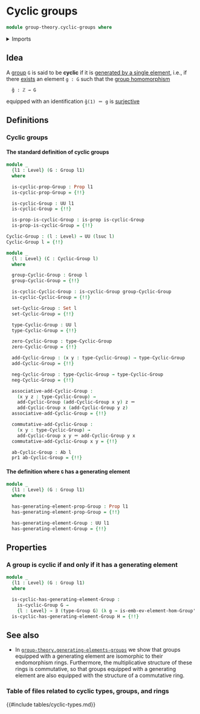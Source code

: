 # Cyclic groups

```agda
module group-theory.cyclic-groups where
```

<details><summary>Imports</summary>

```agda
open import foundation.dependent-pair-types
open import foundation.existential-quantification
open import foundation.identity-types
open import foundation.inhabited-subtypes
open import foundation.propositional-truncations
open import foundation.propositions
open import foundation.sets
open import foundation.subtypes
open import foundation.universe-levels

open import group-theory.abelian-groups
open import group-theory.generating-elements-groups
open import group-theory.groups
```

</details>

## Idea

A [group](group-theory.groups.md) `G` is said to be **cyclic** if it is
[generated by a single element](group-theory.generating-elements-groups.md),
i.e., if there [exists](foundation.existential-quantification.md) an element
`g : G` such that the [group homomorphism](group-theory.homomorphisms-groups.md)

```text
  g̃ : ℤ → G
```

equipped with an identification `g̃(1) ＝ g` is
[surjective](foundation.surjective-maps.md)

## Definitions

### Cyclic groups

#### The standard definition of cyclic groups

```agda
module _
  {l1 : Level} (G : Group l1)
  where

  is-cyclic-prop-Group : Prop l1
  is-cyclic-prop-Group = {!!}

  is-cyclic-Group : UU l1
  is-cyclic-Group = {!!}

  is-prop-is-cyclic-Group : is-prop is-cyclic-Group
  is-prop-is-cyclic-Group = {!!}

Cyclic-Group : (l : Level) → UU (lsuc l)
Cyclic-Group l = {!!}

module _
  {l : Level} (C : Cyclic-Group l)
  where

  group-Cyclic-Group : Group l
  group-Cyclic-Group = {!!}

  is-cyclic-Cyclic-Group : is-cyclic-Group group-Cyclic-Group
  is-cyclic-Cyclic-Group = {!!}

  set-Cyclic-Group : Set l
  set-Cyclic-Group = {!!}

  type-Cyclic-Group : UU l
  type-Cyclic-Group = {!!}

  zero-Cyclic-Group : type-Cyclic-Group
  zero-Cyclic-Group = {!!}

  add-Cyclic-Group : (x y : type-Cyclic-Group) → type-Cyclic-Group
  add-Cyclic-Group = {!!}

  neg-Cyclic-Group : type-Cyclic-Group → type-Cyclic-Group
  neg-Cyclic-Group = {!!}

  associative-add-Cyclic-Group :
    (x y z : type-Cyclic-Group) →
    add-Cyclic-Group (add-Cyclic-Group x y) z ＝
    add-Cyclic-Group x (add-Cyclic-Group y z)
  associative-add-Cyclic-Group = {!!}

  commutative-add-Cyclic-Group :
    (x y : type-Cyclic-Group) →
    add-Cyclic-Group x y ＝ add-Cyclic-Group y x
  commutative-add-Cyclic-Group x y = {!!}

  ab-Cyclic-Group : Ab l
  pr1 ab-Cyclic-Group = {!!}
```

#### The definition where `G` has a generating element

```agda
module _
  {l1 : Level} (G : Group l1)
  where

  has-generating-element-prop-Group : Prop l1
  has-generating-element-prop-Group = {!!}

  has-generating-element-Group : UU l1
  has-generating-element-Group = {!!}
```

## Properties

### A group is cyclic if and only if it has a generating element

```agda
module _
  {l1 : Level} (G : Group l1)
  where

  is-cyclic-has-generating-element-Group :
    is-cyclic-Group G →
    {l : Level} → ∃ (type-Group G) (λ g → is-emb-ev-element-hom-Group' G g l)
  is-cyclic-has-generating-element-Group H = {!!}
```

## See also

- In
  [`group-theory.generating-elements-groups`](group-theory.generating-elements-groups.md)
  we show that groups equipped with a generating element are isomorphic to their
  endomorphism rings. Furthermore, the multiplicative structure of these rings
  is commutative, so that groups equipped with a generating element are also
  equipped with the structure of a commutative ring.

### Table of files related to cyclic types, groups, and rings

{{#include tables/cyclic-types.md}}
